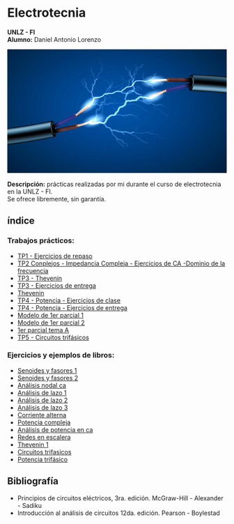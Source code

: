 # Electrotecnia
__UNLZ - FI__   
__Alumno:__ Daniel Antonio Lorenzo 

<img src="img/electro.jpg">

__Descripción:__ prácticas realizadas por mi durante el curso de electrotecnia en la UNLZ - FI.   
Se ofrece libremente, sin garantía.

## índice

### Trabajos prácticos:
* [TP1 - Ejercicios de repaso](https://nbviewer.jupyter.org/github/daniel-lorenzo/Electrotecnia/blob/master/Ejercitacion/Ejercicio_repaso.ipynb)
* [TP2 Conplejos - Impedancia Compleja - Ejercicios de CA -Dominio de la frecuencia](https://nbviewer.jupyter.org/github/daniel-lorenzo/Electrotecnia/blob/master/Ejercitacion/TP2.ipynb)
* [TP3 - Thevenin](https://nbviewer.jupyter.org/github/daniel-lorenzo/Electrotecnia/blob/master/Ejercitacion/TP3.ipynb)
* [TP3 - Ejercicios de entrega](https://nbviewer.jupyter.org/github/daniel-lorenzo/Electrotecnia/blob/master/Ejercitacion/TP3entrega.ipynb)
* [Thevenin](https://nbviewer.jupyter.org/github/daniel-lorenzo/Electrotecnia/blob/master/Ejercitacion/Thevenin.ipynb)
* [TP4 - Potencia - Ejercicios de clase](https://nbviewer.jupyter.org/github/daniel-lorenzo/Electrotecnia/blob/master/Ejercitacion/TP4.ipynb)
* [TP4 - Potencia - Ejercicios de entrega](https://nbviewer.jupyter.org/github/daniel-lorenzo/Electrotecnia/blob/master/Ejercitacion/TP4entrega.ipynb)
* [Modelo de 1er parcial 1](https://nbviewer.jupyter.org/github/daniel-lorenzo/Electrotecnia/blob/master/Ejercitacion/parcial_1modelo.ipynb)
* [Modelo de 1er parcial 2](https://nbviewer.jupyter.org/github/daniel-lorenzo/Electrotecnia/blob/master/Ejercitacion/pm1.ipynb)
* [1er parcial tema A](https://nbviewer.jupyter.org/github/daniel-lorenzo/Electrotecnia/blob/master/Ejercitacion/1parc_temaA.ipynb)
* [TP5 - Circuitos trifásicos](https://nbviewer.jupyter.org/github/daniel-lorenzo/Electrotecnia/blob/master/Ejercitacion/TP5.ipynb)

### Ejercicios y ejemplos de libros:
* [Senoides y fasores 1](https://nbviewer.jupyter.org/github/daniel-lorenzo/Electrotecnia/blob/master/Senoides_y_fasores1.ipynb)
* [Senoides y fasores 2](https://nbviewer.jupyter.org/github/daniel-lorenzo/Electrotecnia/blob/master/Senoides_y_fasores2.ipynb)
* [Análisis nodal ca](https://nbviewer.jupyter.org/github/daniel-lorenzo/Electrotecnia/blob/master/Analisis_Nodal_ca.ipynb)
* [Análisis de lazo 1](https://nbviewer.jupyter.org/github/daniel-lorenzo/Electrotecnia/blob/master/Analisis_de_lazo1.ipynb)
* [Análisis de lazo 2](https://nbviewer.jupyter.org/github/daniel-lorenzo/Electrotecnia/blob/master/Analisis_de_lazo2.ipynb)
* [Análisis de lazo 3](https://nbviewer.jupyter.org/github/daniel-lorenzo/Electrotecnia/blob/master/Analisis_de_lazo3.ipynb)
* [Corriente alterna](https://nbviewer.jupyter.org/github/daniel-lorenzo/Electrotecnia/blob/master/Corriente_alterna.ipynb)
* [Potencia compleja](https://nbviewer.jupyter.org/github/daniel-lorenzo/Electrotecnia/blob/master/Potencia_Compleja.ipynb)
* [Análisis de potencia en ca](https://nbviewer.jupyter.org/github/daniel-lorenzo/Electrotecnia/blob/master/Analisis%20de%20potencia%20de%20ca.ipynb)
* [Redes en escalera](https://nbviewer.jupyter.org/github/daniel-lorenzo/Electrotecnia/blob/master/Redes%20en%20escalera.ipynb)
* [Thevenin 1](https://nbviewer.jupyter.org/github/daniel-lorenzo/Electrotecnia/blob/master/Thevenin1.ipynb)
* [Circuitos trifasicos](https://nbviewer.jupyter.org/github/daniel-lorenzo/Electrotecnia/blob/master/Circuitos_trifasicos.ipynb)
* [Potencia trifásico](https://nbviewer.jupyter.org/github/daniel-lorenzo/Electrotecnia/blob/master/Potencia_trifasico.ipynb)

## Bibliografía
* Principios de circuitos eléctricos, 3ra. edición. McGraw-Hill - Alexander - Sadiku
* Introducción al análisis de circuitos 12da. edición. Pearson - Boylestad
